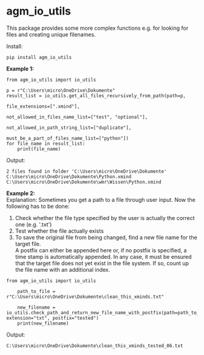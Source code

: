 # agm_io_utils

This package provides some more complex functions e.g. for looking for files and creating unique filenames.  

Install:  
```
pip install agm_io_utils
```
**Example 1:**
```
from agm_io_utils import io_utils

p = r"C:\Users\micro\OneDrive\Dokumente"
result_list = io_utils.get_all_files_recursively_from_path(path=p,
                                                              file_extensions=[".xmind"],
                                                              not_allowed_in_files_name_list=["test", "optional"],
                                                              not_allowed_in_path_string_list=["duplicate"],
                                                              must_be_a_part_of_files_name_list=["python"])
for file_name in result_list:
    print(file_name)
```
Output:  
```
2 files found in folder 'C:\Users\micro\OneDrive\Dokumente'
C:\Users\micro\OneDrive\Dokumente\Python.xmind
C:\Users\micro\OneDrive\Dokumente\wmr\Wissen\Python.xmind
```  

**Example 2:**  
Explanation: Sometimes you get a path to a file through user input. Now the following has to be done:

1. Check whether the file type specified by the user is actually the correct one (e.g. '.txt')
2. Test whether the file actually exists
3. To save the original file from being changed, find a new file name for the target file.  
   A postfix can either be appended here or, if no postfix is specified, a time stamp is automatically appended. In any case, it must be ensured that the target file does not yet exist in the file system. 
   If so, count up the file name with an additional index.
```
from agm_io_utils import io_utils

    path_to_file = r"C:\Users\micro\OneDrive\Dokumente\clean_this_xminds.txt"  
    
    new_filename = io_utils.check_path_and_return_new_file_name_with_postfix(path=path_to_file, extension="txt", postfix="tested")
    print(new_filename)
```
Output:
```
C:\Users\micro\OneDrive\Dokumente\clean_this_xminds_tested_06.txt
```



